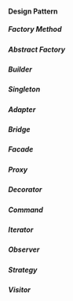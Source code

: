 #### Design Pattern ####

##### Factory Method

##### Abstract Factory

##### Builder

##### Singleton

##### Adapter

##### Bridge

##### Facade

##### Proxy

##### Decorator

##### Command

##### Iterator

##### Observer

##### Strategy

##### Visitor
 
